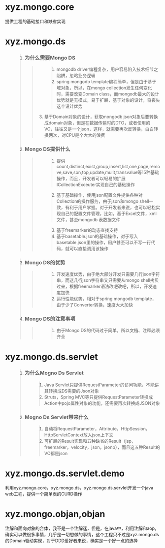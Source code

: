 <h1>xyz.mongo.core</h1><p>
提供工程的基础接口和缺省实现<p>
<h1>xyz.mongo.ds</h1><p>
<ol>
<blockquote><li><h3>为什么需要Mongo DS</h3></li>
<blockquote><ol>
<blockquote><li>mongodb driver编程复杂，用户容易陷入技术细节之陷阱，忽略业务逻辑</li>
<li>spring mongodb template编程简单，但是由于基于域对象，所以，在mongo collection发生任何变化时，需要改变Domain class，而mongodb最大的设计优势就是无模式，易于扩展，基于对象的设计，将丧失这个设计优势</li>
</blockquote><li>基于Domain对象的设计，获取mongodb json对象后要转换成domain对象，但是在数据传输时的DTO，或者使用的VO，往往又是一个json，这样，就需要再次反转换，白白转换两次，对CPU是个大大的浪费</li>
</ol>
</blockquote><li><h3>Mongo DS提供什么</h3></li>
<blockquote><ol>
<blockquote><li>提供count,distinct,exist,group,insert,list,one,page,remove,save,son,top,update,mulit,transvalue等15种基础操作，而且，开发者可以轻易的扩展ICollectionExceuter实现自己的基础操作</li>
</blockquote><blockquote><li>基于基础操作，使用json配置文件提供各种对Collection的操作服务，由于json和mongo shell一致，有利于用户掌握。对于开发者来说，也可以轻松实现自己的配置文件管理，比如，基于Excel文件，xml文件，甚至mongodb 表数据文件</li>
</blockquote><blockquote><li>基于freemarker的动态查找支持</li>
<li>基于basetable.json的基础操作，对于写入basetable.json里的操作，用户甚至可以不写一行代码，就可以直接调用该操作</li>
</blockquote></ol>
</blockquote></blockquote><blockquote><li><h3>Mongo DS的优势</h3></li>
<blockquote><ol>
<blockquote><li>开发速度优势，由于绝大部分开发只需要几行json字符串，而这几行json字符串又只需要从mongo shell拷贝过来，根据freemarker语法改吧改吧，所以，开发速度加快</li>
<li>运行性能优势，相对于spring mongodb template，由于少了Converter转换，速度大大加快</li>
</blockquote></ol>
</blockquote><li><h3>Mongo DS的注意事项</h3></li>
<blockquote><ol>
<blockquote><li>由于Mongo DS的代码过于简单，所以文档、注释必须齐全</li>
</blockquote></ol>
</ol></blockquote></blockquote>

<h1>xyz.mongo.ds.servlet</h1><p>
<ol>
<blockquote><li><h3>为什么Mogno Ds Servlet</h3></li>
<ol>
<blockquote><li>Java Servlet只提供RequestParameter的访问功能，不能讲其转换成DS需要的Json对象</li>
<li>Struts，Spring MVC等只提供RequestParameter转换成Action中pojo属性对象的功能，还需要再次转换成JSON对象</li>
</blockquote></ol>
<li><h3>Mogno Ds Servlet带来什么</h3></li>
<ol>
<blockquote><li>自动将RequestParameter，Attribute，HttpSession，HttpServletContext放入json上下文</li>
<li>可扩展的Result实现和五种缺省的Result（jsp，freemarker，velocity，json，jsonp），而且这五种Result的VO都是json</li>
</blockquote></ol>
</ol></blockquote>

<h1>xyz.mongo.ds.servlet.demo</h1><p>
利用xyz.mongo.core，xyz.mongo.ds，xyz.mongo.ds.servlet开发一个java web工程，提供一个简单表的CURD操作<p>
<h1>xyz.mongo.objan,objan</h1><p>
注解和面向对象的合体，我不是一个注解迷，但是，在java中，利用注解和aop，确实可以做很多事情，几乎是一切想做的事情，这个工程只不过是xyz.mongo.ds的Domain驱动实现，对于DDD爱好者来说，确实是一个好一点的选择<p>
